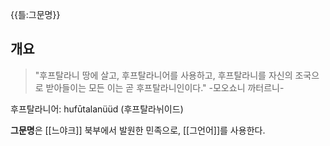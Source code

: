 {{틀:그문명}}
## 개요
>"후프탈라니 땅에 살고, 후프탈라니어를 사용하고, 후프탈라니를 자신의 조국으로 받아들이는 모든 이는 곧 후프탈라니인이다." 
-모오쇼니 까터르니-

후프탈라니어: hufūtalanüüd (후프탈라뉘이드)

**그문명**은 [[느야크]] 북부에서 발원한 민족으로, [[그언어]]를 사용한다. 
